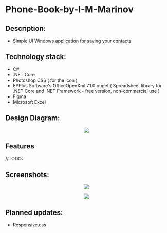 # Phone-Book-by-I-M-Marinov

## Description:

- Simple UI Windows application for saving your contacts 

## Technology stack:
- C#
- .NET Core
- Photoshop CS6 ( for the icon )
- EPPlus Software's OfficeOpenXml 7.1.0 nuget ( Spreadsheet library for .NET Core and .NET Framework - free version, non-commercial use )
- Figma
- Microsoft Excel
  

## Design Diagram:

<p align="center">
<img src="./design-diagram-phone-book"/>
</p>


## Features
//TODO:


## Screenshots: 

<p align="center">
<img src="./pictures/Phone-book-screenshot.png">
</p>

<p align="center">
<img src="./Resume-CV-Screenshot.png">
</p>


## Planned updates:

- Responsive.css
  








 
